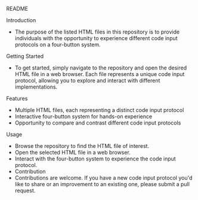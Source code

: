 README

Introduction
- The purpose of the listed HTML files in this repository is to provide individuals with the opportunity to experience different code input protocols on a four-button system.

Getting Started
- To get started, simply navigate to the repository and open the desired HTML file in a web browser. Each file represents a unique code input protocol, allowing you to explore and interact with different implementations.

Features
- Multiple HTML files, each representing a distinct code input protocol
- Interactive four-button system for hands-on experience
- Opportunity to compare and contrast different code input protocols

Usage
- Browse the repository to find the HTML file of interest.
- Open the selected HTML file in a web browser.
- Interact with the four-button system to experience the code input protocol.
- Contribution
- Contributions are welcome. If you have a new code input protocol you'd like to share or an improvement to an existing one, please submit a pull request.

